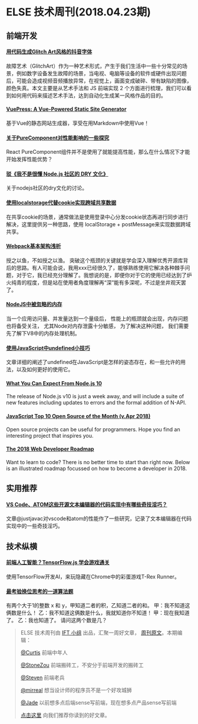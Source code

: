 # ELSE 技术周刊(2018.04.23期)

## 前端开发

#### [用代码生成Glitch Art风格的抖音字体](https://mp.weixin.qq.com/s/W6BFziTEYD06_0a2Ao6RVw)

故障艺术（GlitchArt）作为一种艺术形式，产生于我们生活中一些十分常见的场景，例如数字设备发生故障的场景，当电视、电脑等设备的软件或硬件出现问题后，可能会造成视频音频播放异常，在视觉上，画面变成破碎、带有缺陷的图像，颜色失真。本文主要是从艺术手法和 JS 前端实现 2 个方面进行梳理，我们可以看到如何用代码来描述艺术手法，达到自动化生成某一风格作品的目的。

#### [VuePress: A Vue-Powered Static Site Generator](https://vuepress.vuejs.org/)

基于Vue的静态网站生成器，享受在用Markdown中使用Vue！

#### [关于PureComponent对性能影响的一些探究](https://zhuanlan.zhihu.com/p/34804173)

React PureComponent组件并不是使用了就能提高性能，那么在什么情况下才能开始发挥性能优势？

#### [驳《我不是很懂 Node.js 社区的 DRY 文化》](https://zhuanlan.zhihu.com/p/35864087)

关于nodejs社区的dry文化的讨论。

#### [使用localstorage代替cookie实现跨域共享数据](https://zhuanlan.zhihu.com/p/35738376)

在共享cookie的场景，通常做法是使用登录中心分发cookie状态再进行同步进行解决，这里提供另一种思路，使用 localStorage + postMessage来实现数据跨域共享。

#### [Webpack基本架构浅析](http://mp.weixin.qq.com/s?__biz=MjM5MTA1MjAxMQ==&mid=2651228430&idx=1&sn=eb1a928d5b850fb4686b3c07be10b7b4&chksm=bd49508a8a3ed99c33e1dae173aeb4e6db9b386b73258ae2583ebea8160a5791480cc2b88ab3&mpshare=1&scene=1&srcid=0421obQTO8RZAUCEfqEJh3Le#rd)

授之以鱼，不如授之以渔。
突破这个瓶颈的关键就是学会深入理解优秀开源库背后的思路。有人可能会说，我用xxx已经很久了，能够熟练使用它解决各种棘手问题，对于它，我已经充分理解了。我想说的是，即便你对于它的使用已经达到了炉火纯青的程度，但是站在使用者角度理解再“深”能有多深呢，不过是坐井观天罢了。

#### [NodeJS中被忽略的内存](http://huang-jerryc.com/2016/04/14/NodeJS%E4%B8%AD%E8%A2%AB%E5%BF%BD%E7%95%A5%E7%9A%84%E5%86%85%E5%AD%98/)

当一个应用访问量、并发量达到一个量级后， 性能上的瓶颈就会出现，内存问题也将备受关注， 尤其Node对内存泄露十分敏感， 为了解决这种问题， 我们需要先了解下V8中的内存处理机制。

#### [使用JavaScript中undefined小技巧](https://www.w3cplus.com/javascript/7-tips-to-handle-undefined-in-javascript.html)

文章详细的阐述了undefined在JavaScript是怎样的姿态存在，和一些允许的用法，以及如何更好的使用它。

#### [What You Can Expect From Node.js 10](https://nodesource.com/blog/what-you-can-expect-from-node-js-10/)

The release of Node.js v10 is just a week away, and will include a suite of new features including updates to errors and the formal addition of N-API.

#### [JavaScript Top 10 Open Source of the Month (v.Apr 2018)](https://medium.mybridge.co/javascript-top-10-open-source-of-the-month-v-apr-2018-22a06b763fd0)

Open source projects can be useful for programmers. Hope you find an interesting project that inspires you.

#### [The 2018 Web Developer Roadmap](https://codeburst.io/the-2018-web-developer-roadmap-826b1b806e8d)

Want to learn to code? There is no better time to start than right now. Below is an illustrated roadmap focussed on how to become a developer in 2018.


## 实用推荐

#### [VS Code、ATOM这些开源文本编辑器的代码实现中有哪些奇技淫巧？](https://www.zhihu.com/question/272156541/answer/367784539)

文章@justjavac对vscode和atom的性能作了一些研究，记录了文本编辑器在代码实现中的一些奇技淫巧。


## 技术纵横

#### [前端人工智能？TensorFlow.js 学会游戏通关](https://zhuanlan.zhihu.com/p/35451395)

使用TensorFlow开发AI，来玩隐藏在Chrome中的彩蛋游戏T-Rex Runner。

#### [最考验换位思考的一道算法题](https://juejin.im/post/5ad8f6cdf265da0b9d77c0e3)

有两个大于1的整数 x 和 y，甲知道二者的积，乙知道二者的和。
甲：我不知道这俩数是什么！
乙：我不知道这俩数是什么，我就知道你不知道！
甲：现在我知道了。
乙：我也知道了。
请问这两个数是几？


> ELSE 技术周刊由 [IFT 小组](https://github.com/CtripFE) 出品，汇聚一周好文章， [周刊原文]()。本期编辑：
>
> [@Curtis](https://github.com/CurtisCBS) 前端中年人
>
> [@StoneZou](https://github.com/stoneyong) 前端搬砖工，不安分于前端开发的搬砖工
>
> [@Steven](https://github.com/StevenX911) 前端老兵
>
> [@mirreal](https://github.com/mirreal) 想当设计师的程序员不是一个好攻城狮
>
> [@Jade](https://github.com/Jade05) 以前想多点后端sense写前端，现在想多点产品sense写前端
>
> [点击这里](https://github.com/CtripFE/fe-weekly/issues) 向我们推荐你读到的好文章。

